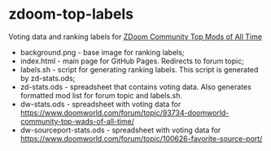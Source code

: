 # zdoom-top-labels
Voting data and ranking labels for [ZDoom Community Top Mods of All Time](https://forum.zdoom.org/viewtopic.php?f=4&t=60112#p1048497)

* background.png - base image for ranking labels;
* index.html - main page for GitHub Pages. Redirects to forum topic;
* labels.sh - script for generating ranking labels. This script is generated by zd-stats.ods;
* zd-stats.ods - spreadsheet that contains voting data.
Also generates formatted mod list for forum topic and labels.sh.
* dw-stats.ods - spreadsheet with voting data for https://www.doomworld.com/forum/topic/93734-doomworld-community-top-wads-of-all-time/
* dw-sourceport-stats.ods - spreadsheet with voting data for https://www.doomworld.com/forum/topic/100626-favorite-source-port/
